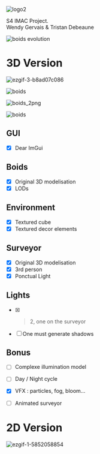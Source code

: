 
![logo2](https://user-images.githubusercontent.com/103901906/235306484-9bbb9bfd-bf6a-4083-b89f-03d63e31dd5b.png)


S4 IMAC Project.  
Wendy Gervais & Tristan Debeaune  


![boids evolution](https://github.com/kaugrv/boids/assets/103901906/0f420e56-64dd-47e7-97b2-627bbb9e1a54)

# 3D Version

![ezgif-3-b8ad07c086](https://github.com/kaugrv/boids/assets/103901906/a0914f4e-06c3-485e-bdb7-39108685483d)

![boids](https://github.com/kaugrv/boids/assets/103901906/443269a6-cfee-4f86-bcd3-267926b886ac)


![boids_2png](https://github.com/kaugrv/boids/assets/95277215/2b87c568-91b3-405e-a401-f3bdd2655841)

![boids](https://github.com/kaugrv/boids/assets/95277215/a7cd7b9d-bfe9-4bf8-b3a8-bd50be917f77)


## GUI
- [X] Dear ImGui  

##  Boids
- [X] Original 3D modelisation  
- [X] LODs

##  Environment
- [X] Textured cube  
- [X] Textured decor elements  

##  Surveyor
- [X] Original 3D modelisation  
- [X] 3rd person  
- [X] Ponctual Light

## Lights
- [X] > 2, one on the surveyor  
- [ ] One must generate shadows

##  Bonus
- [ ] Complexe illumination model  
- [ ] Day / Night cycle  
- [X] VFX : particles, fog, bloom...  
- [ ] Animated surveyor




# 2D Version
![ezgif-1-5852058854](https://user-images.githubusercontent.com/103901906/235307095-df4c120e-69c1-47f6-a79e-77da17cbc735.gif)

